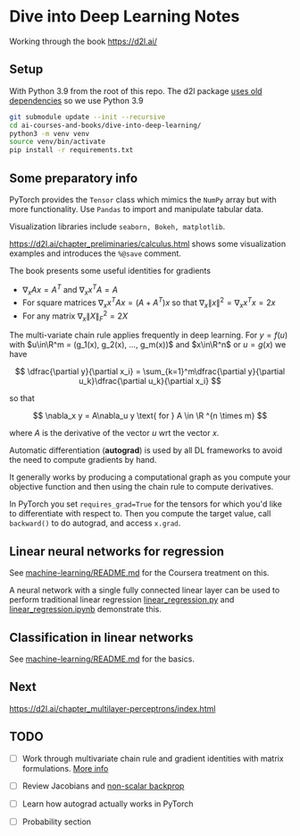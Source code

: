 # Dive into Deep Learning Notes

Working through the book https://d2l.ai/

## Setup

With Python 3.9 from the root of this repo. The d2l package [uses old dependencies](https://d2l.ai/chapter_installation/index.html) so we use Python 3.9

```bash
git submodule update --init --recursive
cd ai-courses-and-books/dive-into-deep-learning/
python3 -m venv venv
source venv/bin/activate
pip install -r requirements.txt
```

## Some preparatory info

PyTorch provides the `Tensor` class which mimics the `NumPy` array but with more functionality. Use `Pandas` to import and manipulate tabular data.

Visualization libraries include `seaborn, Bokeh, matplotlib`.

https://d2l.ai/chapter_preliminaries/calculus.html shows some visualization examples and introduces the `%@save` comment.

The book presents some useful identities for gradients

* $\nabla_x Ax = A^T$ and $\nabla_x x^TA = A$
* For square matrices $\nabla_x x^TAx = (A+A^T)x$ so that $\nabla_x\|x\|^2 = \nabla_x x^Tx = 2x$
* For any matrix $\nabla_x\|X\|_F^2 = 2X$

The multi-variate chain rule applies frequently in deep learning. For $y = f(u)$ with $u\in\R^m = (g_1(x), g_2(x), ..., g_m(x))$ and $x\in\R^n$ or $u = g(x)$ we have

$$
\dfrac{\partial y}{\partial x_i} = \sum_{k=1}^m\dfrac{\partial y}{\partial u_k}\dfrac{\partial u_k}{\partial x_i}
$$

so that

$$
\nabla_x y = A\nabla_u y \text{ for } A \in \R ^{n \times m}
$$

where $A$ is the derivative of the vector $u$ wrt the vector $x$.

Automatic differentiation (**autograd**) is used by all DL frameworks to avoid the need to compute gradients by hand.

It generally works by producing a computational graph as you compute your objective function and then using the chain rule to compute derivatives.

In PyTorch you set `requires_grad=True` for the tensors for which you'd like to differentiate with respect to. Then you compute the target value, call `backward()` to do autograd, and access `x.grad`.

## Linear neural networks for regression

See [machine-learning/README.md](../machine-learning/README.md#linear-regression) for the Coursera treatment on this.

A neural network with a single fully connected linear layer can be used to perform traditional linear regression [linear_regression.py](./linear_regression.py) and [linear_regression.ipynb](./linear_regression.ipynb) demonstrate this.

## Classification in linear networks

See [machine-learning/README.md](ai-courses-and-books/machine-learning/README.md#logistic-regression) for the basics.



## Next

https://d2l.ai/chapter_multilayer-perceptrons/index.html

## TODO

- [ ] Work through multivariate chain rule and gradient identities with matrix formulations. [More info](https://d2l.ai/chapter_appendix-mathematics-for-deep-learning/multivariable-calculus.html)
- [ ] Review Jacobians and [non-scalar backprop](https://d2l.ai/chapter_preliminaries/autograd.html)
- [ ] Learn how autograd actually works in PyTorch
- [ ] Probability section

